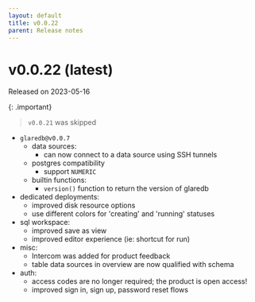 ```yaml
---
layout: default
title: v0.0.22
parent: Release notes
---
```


<!-- markdownlint-disable title-case-style -->

# v0.0.22 (latest)

Released on 2023-05-16

{: .important}

> `v0.0.21` was skipped

<!-- markdownlint-enable title-case-style -->

- `glaredb@v0.0.7`
  - data sources:
    - can now connect to a data source using SSH tunnels
  - postgres compatibility
    - support `NUMERIC`
  - builtin functions:
    - `version()` function to return the version of glaredb
- dedicated deployments:
  - improved disk resource options
  - use different colors for 'creating' and 'running' statuses
- sql workspace:
  - improved save as view
  - improved editor experience (ie: shortcut for run)
- misc:
  - Intercom was added for product feedback
  - table data sources in overview are now qualified with schema
- auth:
  - access codes are no longer required; the product is open access!
  - improved sign in, sign up, password reset flows
